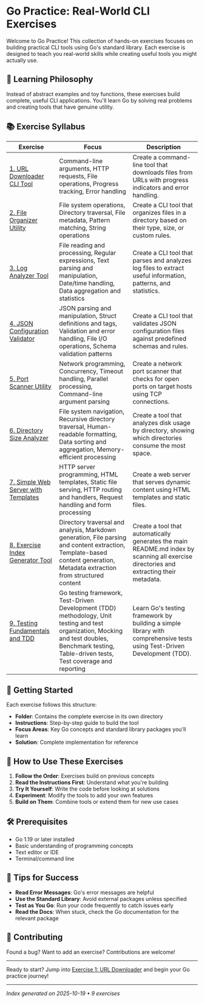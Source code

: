 # Go Practice: Real-World CLI Exercises

Welcome to Go Practice! This collection of hands-on exercises focuses on building practical CLI tools using Go's standard library. Each exercise is designed to teach you real-world skills while creating useful tools you might actually use.

## 🎯 Learning Philosophy

Instead of abstract examples and toy functions, these exercises build complete, useful CLI applications. You'll learn Go by solving real problems and creating tools that have genuine utility.

## 📚 Exercise Syllabus

| Exercise | Focus | Description |
|----------|-------|-------------|
| [1. URL Downloader CLI Tool](./01-url-downloader/) | Command-line arguments, HTTP requests, File operations, Progress tracking, Error handling | Create a command-line tool that downloads files from URLs with progress indicators and error handling. |
| [2. File Organizer Utility](./02-file-organizer/) | File system operations, Directory traversal, File metadata, Pattern matching, String operations | Create a CLI tool that organizes files in a directory based on their type, size, or custom rules. |
| [3. Log Analyzer Tool](./03-log-analyzer/) | File reading and processing, Regular expressions, Text parsing and manipulation, Date/time handling, Data aggregation and statistics | Create a CLI tool that parses and analyzes log files to extract useful information, patterns, and statistics. |
| [4. JSON Configuration Validator](./04-json-validator/) | JSON parsing and manipulation, Struct definitions and tags, Validation and error handling, File I/O operations, Schema validation patterns | Create a CLI tool that validates JSON configuration files against predefined schemas and rules. |
| [5. Port Scanner Utility](./05-port-scanner/) | Network programming, Concurrency, Timeout handling, Parallel processing, Command-line argument parsing | Create a network port scanner that checks for open ports on target hosts using TCP connections. |
| [6. Directory Size Analyzer](./06-dir-sizer/) | File system navigation, Recursive directory traversal, Human-readable formatting, Data sorting and aggregation, Memory-efficient processing | Create a tool that analyzes disk usage by directory, showing which directories consume the most space. |
| [7. Simple Web Server with Templates](./07-web-server/) | HTTP server programming, HTML templates, Static file serving, HTTP routing and handlers, Request handling and form processing | Create a web server that serves dynamic content using HTML templates and static files. |
| [8. Exercise Index Generator Tool](./08-index-generator/) | Directory traversal and analysis, Markdown generation, File parsing and content extraction, Template-based content generation, Metadata extraction from structured content | Create a tool that automatically generates the main README.md index by scanning all exercise directories and extracting their metadata. |
| [9. Testing Fundamentals and TDD](./09-testing-fundamentals/) | Go testing framework, Test-Driven Development (TDD) methodology, Unit testing and test organization, Mocking and test doubles, Benchmark testing, Table-driven tests, Test coverage and reporting | Learn Go's testing framework by building a simple library with comprehensive tests using Test-Driven Development (TDD). |
## 🚀 Getting Started

Each exercise follows this structure:
- **Folder**: Contains the complete exercise in its own directory
- **Instructions**: Step-by-step guide to build the tool
- **Focus Areas**: Key Go concepts and standard library packages you'll learn
- **Solution**: Complete implementation for reference

## 📖 How to Use These Exercises

1. **Follow the Order**: Exercises build on previous concepts
2. **Read the Instructions First**: Understand what you're building
3. **Try It Yourself**: Write the code before looking at solutions
4. **Experiment**: Modify the tools to add your own features
5. **Build on Them**: Combine tools or extend them for new use cases

## 🛠 Prerequisites

- Go 1.19 or later installed
- Basic understanding of programming concepts
- Text editor or IDE
- Terminal/command line

## 📝 Tips for Success

- **Read Error Messages**: Go's error messages are helpful
- **Use the Standard Library**: Avoid external packages unless specified
- **Test as You Go**: Run your code frequently to catch issues early
- **Read the Docs**: When stuck, check the Go documentation for the relevant package

## 🤝 Contributing

Found a bug? Want to add an exercise? Contributions are welcome!

---

Ready to start? Jump into [Exercise 1: URL Downloader](./01-url-downloader/) and begin your Go practice journey!

---
*Index generated on 2025-10-19 • 9 exercises*